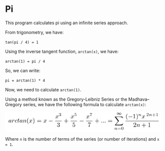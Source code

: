 # Pi

This program calculates pi using an infinite series approach.

From trigonometry, we have:

`tan(pi / 4) = 1`

Using the inverse tangent function, `arctan(x)`, we have:

`arctan(1) = pi / 4`

So, we can write:

`pi = arctan(1) * 4`

Now, we need to calculate `arctan(1)`. 

Using a method known as the Gregory-Leibniz Series or the Madhava–Gregory series, we have the following formula to calculate `arctan(x)`:

![alt text](https://github.com/HPCSys-Lab/HPC-101/blob/main/img/pi_arctan.png)

Where `n` is the number of terms of the series (or number of iterations) and `x = 1`.

